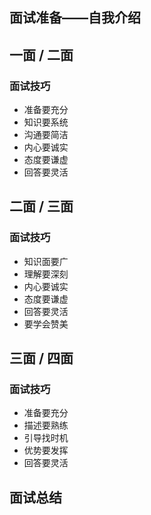 ## 面试准备——自我介绍

## 一面 / 二面
### 面试技巧
- 准备要充分
- 知识要系统
- 沟通要简洁
- 内心要诚实
- 态度要谦虚
- 回答要灵活

## 二面 / 三面

### 面试技巧

- 知识面要广
- 理解要深刻
- 内心要诚实
- 态度要谦虚
- 回答要灵活
- 要学会赞美


## 三面 / 四面

### 面试技巧

- 准备要充分
- 描述要熟练
- 引导找时机
- 优势要发挥
- 回答要灵活



## 面试总结
